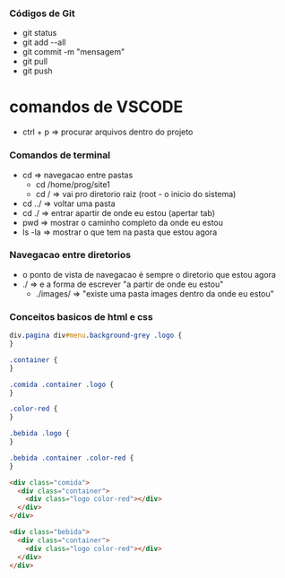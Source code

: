 ### Códigos de Git

- git status
- git add --all
- git commit -m "mensagem"
- git pull
- git push

# comandos de VSCODE

- ctrl + p => procurar arquivos dentro do projeto

### Comandos de terminal

- cd => navegacao entre pastas
  - cd /home/prog/site1
  - cd / => vai pro diretorio raiz (root - o inicio do sistema)
- cd ../ => voltar uma pasta
- cd ./ => entrar apartir de onde eu estou (apertar tab)
- pwd => mostrar o caminho completo da onde eu estou
- ls -la => mostrar o que tem na pasta que estou agora

### Navegacao entre diretorios

- o ponto de vista de navegacao é sempre o diretorio que estou agora
- ./ => e a forma de escrever "a partir de onde eu estou"
  - ./images/ => "existe uma pasta images dentro da onde eu estou"

### Conceitos basicos de html e css

```css
div.pagina div#menu.background-grey .logo {
}

.container {
}

.comida .container .logo {
}

.color-red {
}

.bebida .logo {
}

.bebida .container .color-red {
}
```

```html
<div class="comida">
  <div class="container">
    <div class="logo color-red"></div>
  </div>
</div>

<div class="bebida">
  <div class="container">
    <div class="logo color-red"></div>
  </div>
</div>
```
